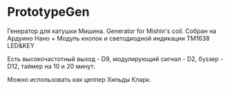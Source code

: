 # PrototypeGen
Генератор для катушки Мишина.  Generator for Mishin's coil.
Собран на Ардуино Нано + Модуль кнопок и светодиодной индикации TM1638 LED&KEY


Есть высокочастотный выход - D9, модулирующий сигнал - D2, буззер - D12, таймер на 10 и 20 минут.

Можно использовать как цеппер Хильды Кларк.
